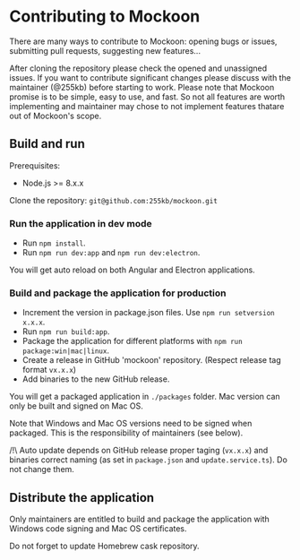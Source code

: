 # Contributing to Mockoon

There are many ways to contribute to Mockoon: opening bugs or issues, submitting pull requests, suggesting new features...

After cloning the repository please check the opened and unassigned issues. 
If you want to contribute significant changes please discuss with the maintainer (@255kb) before starting to work.
Please note that Mockoon promise is to be simple, easy to use, and fast. So not all features are worth implementing and maintainer may chose to not implement features thatare out of Mockoon's scope.

## Build and run

Prerequisites: 
- Node.js >= 8.x.x

Clone the repository: `git@github.com:255kb/mockoon.git`

### Run the application in dev mode

- Run `npm install`.
- Run `npm run dev:app` and `npm run dev:electron`.

You will get auto reload on both Angular and Electron applications.

### Build and package the application for production 

- Increment the version in package.json files. Use `npm run setversion x.x.x`.
- Run `npm run build:app`.
- Package the application for different platforms with `npm run package:win|mac|linux`.
- Create a release in GitHub 'mockoon' repository. (Respect release tag format `vx.x.x`)
- Add binaries to the new GitHub release.

You will get a packaged application in `./packages` folder.
Mac version can only be built and signed on Mac OS.

Note that Windows and Mac OS versions need to be signed when packaged. This is the responsibility of maintainers (see below).

/!\ Auto update depends on GitHub release proper taging (`vx.x.x`) and binaries correct naming (as set in `package.json` and `update.service.ts`). Do not change them.

## Distribute the application

Only maintainers are entitled to build and package the application with Windows code signing and Mac OS certificates.

Do not forget to update Homebrew cask repository.

